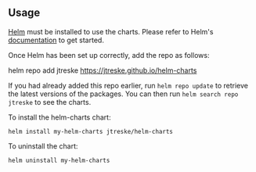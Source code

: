 ## Usage

[Helm](https://helm.sh) must be installed to use the charts.  Please refer to
Helm's [documentation](https://helm.sh/docs) to get started.

Once Helm has been set up correctly, add the repo as follows:

  helm repo add jtreske https://jtreske.github.io/helm-charts

If you had already added this repo earlier, run `helm repo update` to retrieve
the latest versions of the packages.  You can then run `helm search repo
jtreske` to see the charts.

To install the helm-charts chart:

    helm install my-helm-charts jtreske/helm-charts

To uninstall the chart:

    helm uninstall my-helm-charts

